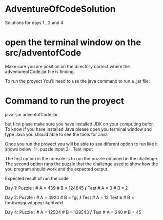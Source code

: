 # AdventureOfCodeSolution
Solutions for days 1 , 2 and 4

# open the terminal window on the src/adventofCode
Make sure you are position on the directory correct where the adventureofCode.jar file is finding.

To run the proyect You'll need to use the java command to run a .jar file:
# Command to run the proyect

java -jar adventofCode.jar

but first plase make sure you have installed JDK on your computing befor. 
To know if you have installed Java please open you terminal window and type Java 
you should able to see the tools for Java

Once you run the proyect you will be able to see diferent option to run like it shows below:
  1-. puzzle input
  2-. Test input
  
The first option in the console is to run the puzzle obtained in the challenge.
The second option runs the puzzle that the challenge used to show how the you program should work and the expected output.

Expected result of run the code

Day 1:
    Puzzle : 
      # A = 439 
      # B =  124645
   **/** Test
      # A = 3
      # B = 2

Day 2:
  Puzzle : 
      # A = 4920
      # B = fgij 
    **/** Test 
      # A = 12
    Test b
       # B = fonbwmjquwtapeyzikghtvdxl
     
Day 4:
 Puzzle : 
      # A = 12504
      # B = 139543
    **/** Test
      # A = 240
      # B = 45
       
  

      
